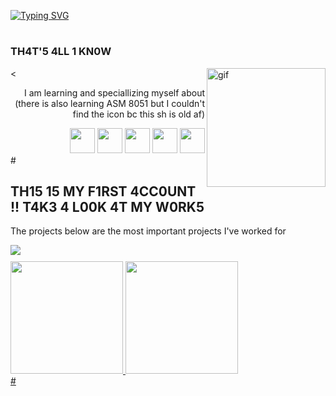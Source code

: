 <a align = "center" href ="https://git.io/typing-svg"><img src="https://readme-typing-svg.demolab.com?font=Fira+Code&pause=1000&color=3EFF00&width=435&lines=W3LC0M3 T0 W0LFG4NG'S P4G3;TURM1NH4 D0 D1D1😂🤣" alt="Typing SVG" /></a>



#
<h3 align = "left">TH4T'5 4LL 1 KN0W</h3>
<<img align="right" alt="gif" height="190px  = "https://i.pinimg.com/originals/b7/1d/d5/b71dd5abd140d26b161da64534e76408.gif"/>
<div align="right">
          <p>I am learning and speciallizing myself about 
                    (there is also learning ASM 8051 but I couldn't find the icon bc this sh is old af)</p>
          <img src="https://cdn.jsdelivr.net/gh/devicons/devicon@latest/icons/python/python-plain.svg" width="40" height="40"/>
          <img src="https://cdn.jsdelivr.net/gh/devicons/devicon@latest/icons/arduino/arduino-original-wordmark.svg" width="40" height="40"/>
          <img src="https://cdn.jsdelivr.net/gh/devicons/devicon@latest/icons/c/c-plain.svg" width="40" height="40"/>
          <img src="https://cdn.jsdelivr.net/gh/devicons/devicon@latest/icons/cplusplus/cplusplus-plain.svg" width="40" height="40"/>
          <img src="https://cdn.jsdelivr.net/gh/devicons/devicon@latest/icons/html5/html5-plain.svg" width = "40" height = "40"/>
</div>
#
<div>
          <h2 align = "left">TH15 15 MY F1RST 4CC0UNT !! T4K3 4 L00K 4T MY W0RK5</h2>
          <p>The projects below are the most important projects I've worked for</p>
          <a href = "https://github.com/w0lfg4ng/Turminha-do-Didi-">
          <img align="left" src="https://github-readme-stats.vercel.app/api/pin/?username=w0lfg4ng&repo=Turminha-do-Didi-&theme=dark" />
</a>
</div>

#

          

<div>
<a href="https://github.com/w0lfg4ng">
<img loading="lazy" height="180em" src="https://github-readme-stats.vercel.app/api/top-langs/?username=w0lfg4ng&layout=compact&langs_count=7&theme=dracula"/>
<img loading="lazy" height="180em" src="https://github-readme-stats.vercel.app/api?username=w0lfg4ng&show_icons=true&theme=dracula&include_all_commits=true&count_private=true"/>
</div>
#
